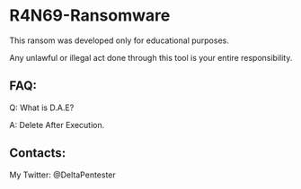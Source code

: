 # R4N69-Ransomware
                                                                                              
This ransom was developed only for educational purposes.

Any unlawful or illegal act done through this tool is your entire responsibility.

<h2>FAQ:</h2>

Q: What is D.A.E?


A: Delete After Execution.



<h2>Contacts:</h2>


My Twitter: @DeltaPentester
